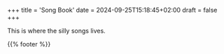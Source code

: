 +++
title = 'Song Book'
date = 2024-09-25T15:18:45+02:00
draft = false
+++

This is where the silly songs lives.

{{% footer %}}
